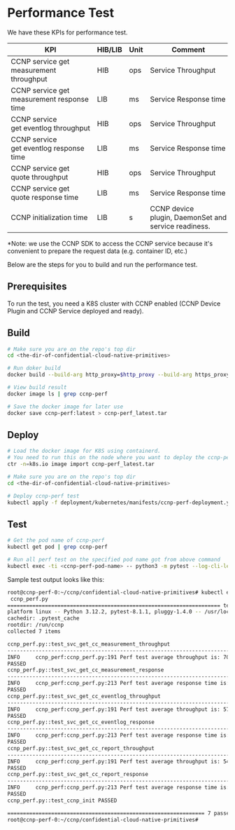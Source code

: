 # Performance Test

We have these KPIs for performance test.

| KPI​                                        | HIB/LIB​ | Unit​ | Comment​                                              |
| ------------------------------------------- | -------- | ----- | ----------------------------------------------------- |
| CCNP service get measurement throughput​    | HIB​     | ops​  | Service Throughput​                                   |
| CCNP service get measurement response time​ | LIB​     | ms​   | Service Response time​                                |
| CCNP service get eventlog throughput​       | HIB​     | ops​  | Service Throughput​                                   |
| CCNP service get eventlog response time​    | LIB​     | ms​   | Service Response time​                                |
| CCNP service get quote throughput​          | HIB​     | ops​  | Service Throughput​                                   |
| CCNP service get quote response time​       | LIB​     | ms​   | Service Response time​                                |
| CCNP initialization time​                   | LIB​     | s​    | CCNP device plugin, DaemonSet and service readiness.​ |

*Note: we use the CCNP SDK to access the CCNP service because it's convenient to prepare the request data (e.g. container ID, etc.)​

Below are the steps for you to build and run the performance test.

## Prerequisites

To run the test, you need a K8S cluster with CCNP enabled (CCNP Device Plugin and CCNP Service deployed and ready).

## Build

```bash
# Make sure you are on the repo's top dir
cd <the-dir-of-confidential-cloud-native-primitives>

# Run doker build
docker build --build-arg http_proxy=$http_proxy --build-arg https_proxy=$https_proxy --build-arg no_proxy=$no_proxy -t ccnp-perf:latest -f container/ccnp-perf/Dockerfile .

# View build result
docker image ls | grep ccnp-perf

# Save the docker image for later use
docker save ccnp-perf:latest > ccnp-perf_latest.tar
```

## Deploy

```bash
# Load the docker image for K8S using containerd.
# You need to run this on the node where you want to deploy the ccnp-perf test
ctr -n=k8s.io image import ccnp-perf_latest.tar

# Make sure you are on the repo's top dir
cd <the-dir-of-confidential-cloud-native-primitives>

# Deploy ccnp-perf test
kubectl apply -f deployment/kubernetes/manifests/ccnp-perf-deployment.yaml
```

## Test

```bash
# Get the pod name of ccnp-perf
kubectl get pod | grep ccnp-perf

# Run all perf test on the specified pod name got from above command
kubectl exec -ti <ccnp-perf-pod-name> -- python3 -m pytest --log-cli-level=INFO --verbose ccnp_perf.py
```

Sample test output looks like this:

```bash
root@ccnp-perf-0:~/ccnp/confidential-cloud-native-primitives# kubectl exec -ti ccnp-perf-7f8798bf85-8s6zg -- python3 -m pytest --log-cli-level=INFO --verbose
 ccnp_perf.py
==================================================================== test session starts ====================================================================
platform linux -- Python 3.12.2, pytest-8.1.1, pluggy-1.4.0 -- /usr/local/bin/python3
cachedir: .pytest_cache
rootdir: /run/ccnp
collected 7 items

ccnp_perf.py::test_svc_get_cc_measurement_throughput
----------------------------------------------------------------------- live log call -----------------------------------------------------------------------
INFO     ccnp_perf:ccnp_perf.py:191 Perf test average throughput is: 70.75 ops (operations per second)
PASSED                                                                                                                                                [ 14%]
ccnp_perf.py::test_svc_get_cc_measurement_response
----------------------------------------------------------------------- live log call -----------------------------------------------------------------------
INFO     ccnp_perf:ccnp_perf.py:213 Perf test average response time is: 25.89662575 ms (milliseconds)
PASSED                                                                                                                                                [ 28%]
ccnp_perf.py::test_svc_get_cc_eventlog_throughput
----------------------------------------------------------------------- live log call -----------------------------------------------------------------------
INFO     ccnp_perf:ccnp_perf.py:191 Perf test average throughput is: 57.8 ops (operations per second)
PASSED                                                                                                                                                [ 42%]
ccnp_perf.py::test_svc_get_cc_eventlog_response
----------------------------------------------------------------------- live log call -----------------------------------------------------------------------
INFO     ccnp_perf:ccnp_perf.py:213 Perf test average response time is: 76.130223 ms (milliseconds)
PASSED                                                                                                                                                [ 57%]
ccnp_perf.py::test_svc_get_cc_report_throughput
----------------------------------------------------------------------- live log call -----------------------------------------------------------------------
INFO     ccnp_perf:ccnp_perf.py:191 Perf test average throughput is: 54.9 ops (operations per second)
PASSED                                                                                                                                                [ 71%]
ccnp_perf.py::test_svc_get_cc_report_response
----------------------------------------------------------------------- live log call -----------------------------------------------------------------------
INFO     ccnp_perf:ccnp_perf.py:213 Perf test average response time is: 29.38618825 ms (milliseconds)
PASSED                                                                                                                                                [ 85%]
ccnp_perf.py::test_ccnp_init PASSED                                                                                                                   [100%]

=============================================================== 7 passed in 66.95s (0:01:06) ================================================================
root@ccnp-perf-0:~/ccnp/confidential-cloud-native-primitives#
```
